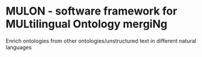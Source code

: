 # MULON - software framework for MULtilingual Ontology mergiNg
Enrich ontologies from other ontologies/unstructured text in different natural languages
